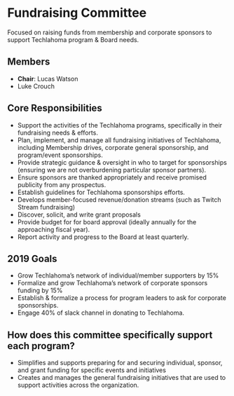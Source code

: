 # Fundraising Committee
Focused on raising funds from membership and corporate sponsors to support Techlahoma program & Board needs.  

## Members
* **Chair**: Lucas Watson 
* Luke Crouch

## Core Responsibilities
* Support the activities of the Techlahoma programs, specifically in their fundraising needs & efforts.
* Plan, implement, and manage all fundraising initiatives of Techlahoma, including Membership drives, corporate general sponsorship, and program/event sponsorships.
* Provide strategic guidance & oversight in who to target for sponsorships (ensuring we are not overburdening particular sponsor partners).
* Ensure sponsors are thanked appropriately and receive promised publicity from any prospectus.
* Establish guidelines for Techlahoma sponsorships efforts.
* Develops member-focused revenue/donation streams (such as Twitch Stream fundraising)
* Discover, solicit, and write grant proposals
* Provide budget for for board approval (ideally annually for the approaching fiscal year).
* Report activity and progress to the Board at least quarterly.

## 2019 Goals
* Grow Techlahoma’s network of individual/member supporters by 15%
* Formalize and grow Techlahoma’s network of corporate sponsors funding by 15%
* Establish & formalize a process for program leaders to ask for corporate sponsorships.
* Engage 40% of slack channel in donating to Techlahoma.

## How does this committee specifically support each program?
* Simplifies and supports preparing for and securing individual, sponsor, and grant funding for specific events and initiatives
* Creates and manages the general fundraising initiatives that are used to support activities across the organization.
